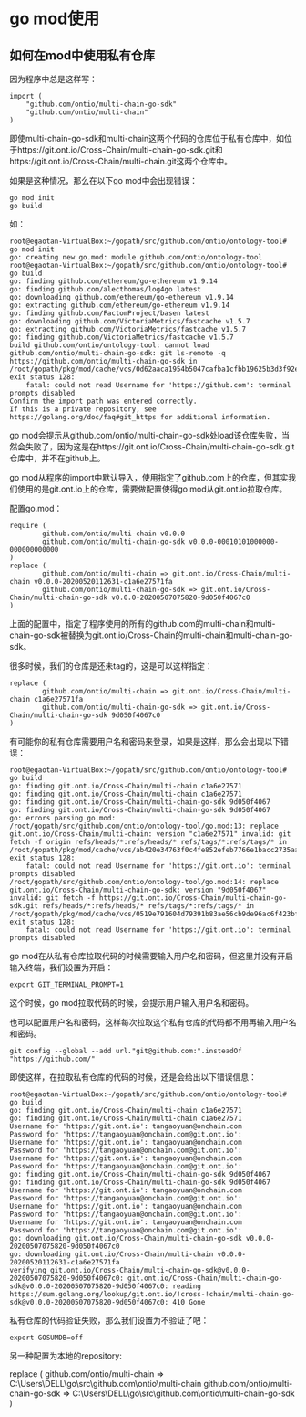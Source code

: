 # go mod使用

## 如何在mod中使用私有仓库

因为程序中总是这样写：

```
import (
	"github.com/ontio/multi-chain-go-sdk"
	"github.com/ontio/multi-chain"
)
```

即使multi-chain-go-sdk和multi-chain这两个代码的仓库位于私有仓库中，如位于https://git.ont.io/Cross-Chain/multi-chain-go-sdk.git和https://git.ont.io/Cross-Chain/multi-chain.git这两个仓库中。

如果是这种情况，那么在以下go mod中会出现错误：
```
go mod init
go build
```
如：
```
root@egaotan-VirtualBox:~/gopath/src/github.com/ontio/ontology-tool# go mod init
go: creating new go.mod: module github.com/ontio/ontology-tool
root@egaotan-VirtualBox:~/gopath/src/github.com/ontio/ontology-tool# go build
go: finding github.com/ethereum/go-ethereum v1.9.14
go: finding github.com/alecthomas/log4go latest
go: downloading github.com/ethereum/go-ethereum v1.9.14
go: extracting github.com/ethereum/go-ethereum v1.9.14
go: finding github.com/FactomProject/basen latest
go: downloading github.com/VictoriaMetrics/fastcache v1.5.7
go: extracting github.com/VictoriaMetrics/fastcache v1.5.7
go: finding github.com/VictoriaMetrics/fastcache v1.5.7
build github.com/ontio/ontology-tool: cannot load github.com/ontio/multi-chain-go-sdk: git ls-remote -q https://github.com/ontio/multi-chain-go-sdk in /root/gopath/pkg/mod/cache/vcs/0d62aaca1954b5047cafba1cfbb19625b3d3f92ebca553557f0701c9f18a1d7c: exit status 128:
	fatal: could not read Username for 'https://github.com': terminal prompts disabled
Confirm the import path was entered correctly.
If this is a private repository, see https://golang.org/doc/faq#git_https for additional information.
```
go mod会提示从github.com/ontio/multi-chain-go-sdk处load该仓库失败，当然会失败了，因为这是在https://git.ont.io/Cross-Chain/multi-chain-go-sdk.git仓库中，并不在github上。

go mod从程序的import中默认导入，使用指定了github.com上的仓库，但其实我们使用的是git.ont.io上的仓库，需要做配置使得go mod从git.ont.io拉取仓库。

配置go.mod：
```
require (
        github.com/ontio/multi-chain v0.0.0
        github.com/ontio/multi-chain-go-sdk v0.0.0-00010101000000-000000000000
)
replace (
        github.com/ontio/multi-chain => git.ont.io/Cross-Chain/multi-chain v0.0.0-20200520112631-c1a6e27571fa
        github.com/ontio/multi-chain-go-sdk => git.ont.io/Cross-Chain/multi-chain-go-sdk v0.0.0-20200507075820-9d050f4067c0
)
```
上面的配置中，指定了程序使用的所有的github.com的multi-chain和multi-chain-go-sdk被替换为git.ont.io/Cross-Chain的multi-chain和multi-chain-go-sdk。

很多时候，我们的仓库是还未tag的，这是可以这样指定：
```
replace (
        github.com/ontio/multi-chain => git.ont.io/Cross-Chain/multi-chain c1a6e27571fa
        github.com/ontio/multi-chain-go-sdk => git.ont.io/Cross-Chain/multi-chain-go-sdk 9d050f4067c0
)
```

有可能你的私有仓库需要用户名和密码来登录，如果是这样，那么会出现以下错误：
```
root@egaotan-VirtualBox:~/gopath/src/github.com/ontio/ontology-tool# go build
go: finding git.ont.io/Cross-Chain/multi-chain c1a6e27571
go: finding git.ont.io/Cross-Chain/multi-chain c1a6e27571
go: finding git.ont.io/Cross-Chain/multi-chain-go-sdk 9d050f4067
go: finding git.ont.io/Cross-Chain/multi-chain-go-sdk 9d050f4067
go: errors parsing go.mod:
/root/gopath/src/github.com/ontio/ontology-tool/go.mod:13: replace git.ont.io/Cross-Chain/multi-chain: version "c1a6e27571" invalid: git fetch -f origin refs/heads/*:refs/heads/* refs/tags/*:refs/tags/* in /root/gopath/pkg/mod/cache/vcs/ab420e34763f0c4fe852efeb7766e1bacc2735aa0d5f3bfb1ef7a6de77dc0804: exit status 128:
	fatal: could not read Username for 'https://git.ont.io': terminal prompts disabled
/root/gopath/src/github.com/ontio/ontology-tool/go.mod:14: replace git.ont.io/Cross-Chain/multi-chain-go-sdk: version "9d050f4067" invalid: git fetch -f https://git.ont.io/Cross-Chain/multi-chain-go-sdk.git refs/heads/*:refs/heads/* refs/tags/*:refs/tags/* in /root/gopath/pkg/mod/cache/vcs/0519e791604d79391b83ae56cb9de96ac6f423bf625b138bf78106b59c2a0d8d: exit status 128:
	fatal: could not read Username for 'https://git.ont.io': terminal prompts disabled
```

go mod在从私有仓库拉取代码的时候需要输入用户名和密码，但这里并没有开启输入终端，我们设置为开启：
```
export GIT_TERMINAL_PROMPT=1
```

这个时候，go mod拉取代码的时候，会提示用户输入用户名和密码。

也可以配置用户名和密码，这样每次拉取这个私有仓库的代码都不用再输入用户名和密码。
```
git config --global --add url."git@github.com:".insteadOf "https://github.com/"
```

即使这样，在拉取私有仓库的代码的时候，还是会给出以下错误信息：
```
root@egaotan-VirtualBox:~/gopath/src/github.com/ontio/ontology-tool# go build
go: finding git.ont.io/Cross-Chain/multi-chain c1a6e27571
go: finding git.ont.io/Cross-Chain/multi-chain c1a6e27571
Username for 'https://git.ont.io': tangaoyuan@onchain.com
Password for 'https://tangaoyuan@onchain.com@git.ont.io':
Username for 'https://git.ont.io': tangaoyuan@onchain.com
Password for 'https://tangaoyuan@onchain.com@git.ont.io':
Username for 'https://git.ont.io': tangaoyuan@onchain.com
Password for 'https://tangaoyuan@onchain.com@git.ont.io':
go: finding git.ont.io/Cross-Chain/multi-chain-go-sdk 9d050f4067
go: finding git.ont.io/Cross-Chain/multi-chain-go-sdk 9d050f4067
Username for 'https://git.ont.io': tangaoyuan@onchain.com
Password for 'https://tangaoyuan@onchain.com@git.ont.io':
Username for 'https://git.ont.io': tangaoyuan@onchain.com
Password for 'https://tangaoyuan@onchain.com@git.ont.io':
Username for 'https://git.ont.io': tangaoyuan@onchain.com
Password for 'https://tangaoyuan@onchain.com@git.ont.io':
go: downloading git.ont.io/Cross-Chain/multi-chain-go-sdk v0.0.0-20200507075820-9d050f4067c0
go: downloading git.ont.io/Cross-Chain/multi-chain v0.0.0-20200520112631-c1a6e27571fa
verifying git.ont.io/Cross-Chain/multi-chain-go-sdk@v0.0.0-20200507075820-9d050f4067c0: git.ont.io/Cross-Chain/multi-chain-go-sdk@v0.0.0-20200507075820-9d050f4067c0: reading https://sum.golang.org/lookup/git.ont.io/!cross-!chain/multi-chain-go-sdk@v0.0.0-20200507075820-9d050f4067c0: 410 Gone
```

私有仓库的代码验证失败，那么我们设置为不验证了吧：
```
export GOSUMDB=off
```

另一种配置为本地的repository:

replace (
	github.com/ontio/multi-chain => C:\Users\DELL\go\src\github.com\ontio\multi-chain
	github.com/ontio/multi-chain-go-sdk => C:\Users\DELL\go\src\github.com\ontio\multi-chain-go-sdk
)

